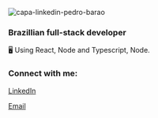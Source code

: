 ![capa-linkedin-pedro-barao](https://user-images.githubusercontent.com/62365336/139364756-62f56716-8a06-43f0-a07b-57934c50e73f.jpg)

<h3>Brazillian full-stack developer</h3>

🖥   Using React, Node and Typescript, Node.   

<h3>Connect with me:</h3>
<p>
  <a href="https://linkedin.com/in/phbarao" target="blank">LinkedIn</a>   
</p>
<p>
  <a href="mailto:phbarao@gmail.com" target="blank">Email</a>
</p>
